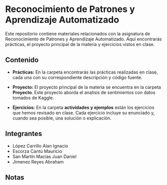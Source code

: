 # Reconocimiento de Patrones y Aprendizaje Automatizado

Este repositorio contiene materiales relacionados con la asignatura de Reconocimiento de Patrones y Aprendizaje Automatizado. Aquí encontrarás prácticas, el proyecto principal de la materia y ejercicios vistos en clase.

## Contenido

- **Prácticas:** En la carpeta encontrarás las prácticas realizadas en clase, cada una con su correspondiente descripción y código fuente.

- **Proyecto:** El proyecto principal de la materia se encuentra en la carpeta **Proyecto**. Este proyecto aborda el analisis de sentimientos con datos tomados de Kaggle.

- **Ejercicios:** En la carpeta **actividades y ejemplos** están los ejercicios que hemos revisado en clase. Cada ejercicio incluye su enunciado y, cuando sea posible, una solución o explicación.

## Integrantes
  - López Carrillo Alan Ignacio
  - Escorza Cantú Mauricio
  - San Martín Macías Juan Daniel
  - Jimenez Reyes Abraham

## Notas

